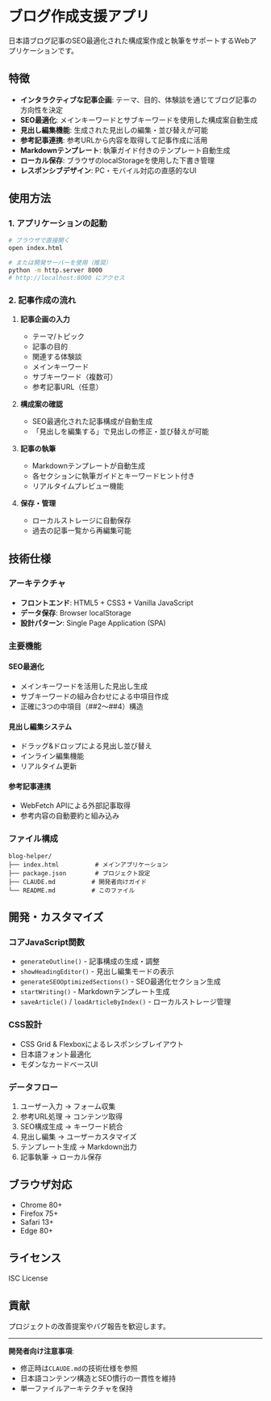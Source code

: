 # ブログ作成支援アプリ

日本語ブログ記事のSEO最適化された構成案作成と執筆をサポートするWebアプリケーションです。

## 特徴

- **インタラクティブな記事企画**: テーマ、目的、体験談を通じてブログ記事の方向性を決定
- **SEO最適化**: メインキーワードとサブキーワードを使用した構成案自動生成
- **見出し編集機能**: 生成された見出しの編集・並び替えが可能
- **参考記事連携**: 参考URLから内容を取得して記事作成に活用
- **Markdownテンプレート**: 執筆ガイド付きのテンプレート自動生成
- **ローカル保存**: ブラウザのlocalStorageを使用した下書き管理
- **レスポンシブデザイン**: PC・モバイル対応の直感的なUI

## 使用方法

### 1. アプリケーションの起動

```bash
# ブラウザで直接開く
open index.html

# または開発サーバーを使用（推奨）
python -m http.server 8000
# http://localhost:8000 にアクセス
```

### 2. 記事作成の流れ

1. **記事企画の入力**
   - テーマ/トピック
   - 記事の目的
   - 関連する体験談
   - メインキーワード
   - サブキーワード（複数可）
   - 参考記事URL（任意）

2. **構成案の確認**
   - SEO最適化された記事構成が自動生成
   - 「見出しを編集する」で見出しの修正・並び替えが可能

3. **記事の執筆**
   - Markdownテンプレートが自動生成
   - 各セクションに執筆ガイドとキーワードヒント付き
   - リアルタイムプレビュー機能

4. **保存・管理**
   - ローカルストレージに自動保存
   - 過去の記事一覧から再編集可能

## 技術仕様

### アーキテクチャ
- **フロントエンド**: HTML5 + CSS3 + Vanilla JavaScript
- **データ保存**: Browser localStorage
- **設計パターン**: Single Page Application (SPA)

### 主要機能

#### SEO最適化
- メインキーワードを活用した見出し生成
- サブキーワードの組み合わせによる中項目作成
- 正確に3つの中項目（##2〜##4）構造

#### 見出し編集システム
- ドラッグ&ドロップによる見出し並び替え
- インライン編集機能
- リアルタイム更新

#### 参考記事連携
- WebFetch APIによる外部記事取得
- 参考内容の自動要約と組み込み

### ファイル構成

```
blog-helper/
├── index.html          # メインアプリケーション
├── package.json        # プロジェクト設定
├── CLAUDE.md          # 開発者向けガイド
└── README.md          # このファイル
```

## 開発・カスタマイズ

### コアJavaScript関数

- `generateOutline()` - 記事構成の生成・調整
- `showHeadingEditor()` - 見出し編集モードの表示
- `generateSEOOptimizedSections()` - SEO最適化セクション生成
- `startWriting()` - Markdownテンプレート生成
- `saveArticle()` / `loadArticleByIndex()` - ローカルストレージ管理

### CSS設計
- CSS Grid & Flexboxによるレスポンシブレイアウト
- 日本語フォント最適化
- モダンなカードベースUI

### データフロー
1. ユーザー入力 → フォーム収集
2. 参考URL処理 → コンテンツ取得
3. SEO構成生成 → キーワード統合
4. 見出し編集 → ユーザーカスタマイズ
5. テンプレート生成 → Markdown出力
6. 記事執筆 → ローカル保存

## ブラウザ対応

- Chrome 80+
- Firefox 75+
- Safari 13+
- Edge 80+

## ライセンス

ISC License

## 貢献

プロジェクトの改善提案やバグ報告を歓迎します。

---

**開発者向け注意事項**: 
- 修正時は`CLAUDE.md`の技術仕様を参照
- 日本語コンテンツ構造とSEO慣行の一貫性を維持
- 単一ファイルアーキテクチャを保持